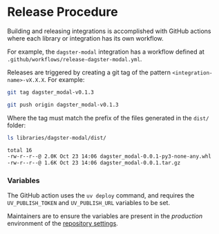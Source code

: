 # Release Procedure

Building and releasing integrations is accomplished with GitHub actions where each library or integration has its own workflow.

For example, the `dagster-modal` integration has a workflow defined at `.github/workflows/release-dagster-modal.yml`.

Releases are triggered by creating a git tag of the pattern `<integration-name>-vX.X.X`. For example:

```sh
git tag dagster_modal-v0.1.3
```

```sh
git push origin dagster_modal-v0.1.3
```

Where the tag must match the prefix of the files generated in the `dist/` folder:

```sh
ls libraries/dagster-modal/dist/

total 16
-rw-r--r--@ 2.0K Oct 23 14:06 dagster_modal-0.0.1-py3-none-any.whl
-rw-r--r--@ 1.6K Oct 23 14:06 dagster_modal-0.0.1.tar.gz
```

### Variables

The GitHub action uses the `uv deploy` command, and requires the `UV_PUBLISH_TOKEN` and `UV_PUBLISH_URL` variables to be set.

Maintainers are to ensure the variables are present in the _production_ environment of the [repository settings](https://github.com/dagster-io/community-integrations/settings).
